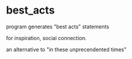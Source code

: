 # best_acts

program generates "best acts" statements

for inspiration, social connection.

an alternative to "in these unprecendented times"
